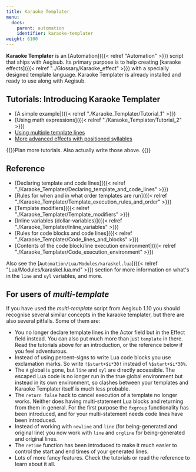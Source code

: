 ```yaml
---
title: Karaoke Templater
menu:
  docs:
    parent: automation
    identifier: karaoke-templater
weight: 6100
---
```


**Karaoke Templater** is an [Automation]({{< relref "Automation" >}}) script that ships with Aegisub. Its
primary purpose is to help creating [karaoke effects]({{< relref "../Glossary/Karaoke_effect" >}})
with a specially designed template language. Karaoke Templater is already
installed and ready to use along with Aegisub.

## Tutorials: Introducing Karaoke Templater

- [A simple example]({{< relref "./Karaoke_Templater/Tutorial_1" >}})
- [Using math expressions]({{< relref "./Karaoke_Templater/Tutorial_2" >}})
- [Using multiple template lines](#)
- [More advanced effects with positioned syllables](#)

{{<todo>}}Plan more tutorials. Also actually write those above. {{</todo>}}

## Reference

- [Declaring template and code lines]({{< relref "./Karaoke_Templater/Declaring_template_and_code_lines" >}})
- [Rules for when and in what order templates are run]({{< relref "./Karaoke_Templater/Template_execution_rules_and_order" >}})
- [Template modifiers]({{< relref "./Karaoke_Templater/Template_modifiers" >}})
- [Inline variables (dollar-variables)]({{< relref "./Karaoke_Templater/Inline_variables" >}})
- [Rules for code blocks and code lines]({{< relref "./Karaoke_Templater/Code_lines_and_blocks" >}})
- [Contents of the code block/line execution environment]({{< relref "./Karaoke_Templater/Code_execution_environment" >}})

Also see the [`Automation/Lua/Modules/karaskel.lua`]({{< relref "Lua/Modules/karaskel.lua.md" >}}) section for more
information on what's in the `line` and `syl` variables, and more.

## For users of _multi-template_

If you have used the _multi-template_ script from Aegisub 1.10 you should
recognise several similar concepts in the karaoke templater, but there are also
several pitfalls. Some of them are:

- You no longer declare template lines in the Actor field but in the Effect
  field instead. You can also put much more than just `template` in there. Read
  the tutorials above for an introduction, or the reference below if you feel
  adventurous.
- Instead of using percent-signs to write Lua code blocks you use exclamation
  marks. So write `!$start+$i*30!` instead of `%$start+$i*30%`.
- The `A` global is gone, but `line` and `syl` are directly accessible. The
  escaped Lua code is no longer run in the true global environment but instead
  in its own environment, so clashes between your templates and Karaoke
  Templater itself is much less probable.
- The `return false` hack to cancel execution of a template no longer works.
  Neither does having multi-statement Lua blocks and returning from them in
  general. For the first purpose the `fxgroup` functionality has been
  introduced, and for your multi-statement needs code lines have been
  introduced.
- Instead of working with `newline` and `line` (for being-generated and
  original line) you now work with `line` and `orgline` for being-generated and
  original lines.
- The `retime` function has been introduced to make it much easier to control
  the start and end times of your generated lines.
- Lots of more fancy features. Check the tutorials or read the reference to
  learn about it all.
